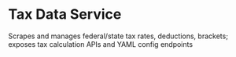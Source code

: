 # Tax Data Service

Scrapes and manages federal/state tax rates, deductions, brackets; exposes tax calculation APIs and YAML config endpoints

